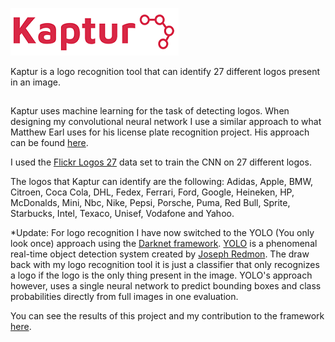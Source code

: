 ![Alt text](Kaptur-Logo.png?raw=true "Kaptur_Logo")

Kaptur is a logo recognition tool that can identify 27 different logos present in an image. 

##

Kaptur uses machine learning for the task of detecting logos. When designing my convolutional neural network I use a similar approach to what Matthew Earl uses for his license plate recognition project. His approach can be found [here](https://matthewearl.github.io/2016/05/06/cnn-anpr/). 

I used the [Flickr Logos 27](http://image.ntua.gr/iva/datasets/flickr_logos/) data set to train the CNN on 27 different logos. 

The logos that Kaptur can identify are the following: Adidas, Apple, BMW, Citroen, Coca Cola, DHL, Fedex, Ferrari, Ford, Google, Heineken, HP, McDonalds, Mini, Nbc, Nike, Pepsi, Porsche, Puma, Red Bull, Sprite, Starbucks, Intel, Texaco, Unisef, Vodafone and Yahoo.

*Update: For logo recognition I have now switched to the YOLO (You only look once) approach using the [Darknet framework](https://github.com/pjreddie/darknet). [YOLO](https://arxiv.org/pdf/1506.02640.pdf) is a phenomenal real-time object detection system created by [Joseph Redmon](https://arxiv.org/find/cs/1/au:+Redmon_J/0/1/0/all/0/1). The draw back with my logo recognition tool it is just a classifier that only recognizes a logo if the logo is the only thing present in the image. YOLO's approach however, uses a single neural network to predict bounding boxes and class probabilities directly from full images in one evaluation. 

You can see the results of this project and my contribution to the framework [here](https://github.com/AmarJ/darknet-NN-framework).

